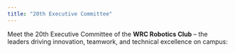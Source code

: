 ```yaml
---
title: "20th Executive Committee"
---
```

Meet the 20th Executive Committee of the **WRC Robotics Club** – the leaders driving innovation, teamwork, and technical excellence on campus:
